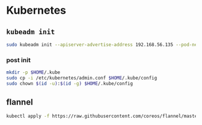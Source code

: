 # Kubernetes

## ``kubeadm init``

````bash
sudo kubeadm init --apiserver-advertise-address 192.168.56.135 --pod-network-cidr=10.244.0.0/16
````

### post init

````bash
mkdir -p $HOME/.kube
sudo cp -i /etc/kubernetes/admin.conf $HOME/.kube/config
sudo chown $(id -u):$(id -g) $HOME/.kube/config
````

## flannel

```bash
kubectl apply -f https://raw.githubusercontent.com/coreos/flannel/master/Documentation/kube-flannel.yml
````
